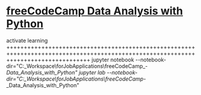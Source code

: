 # [freeCodeCamp Data Analysis with Python](https://www.youtube.com/watch?v=r-uOLxNrNk8)
activate learning
++++++++++++++++++++++++++++++++++++++++++++++++++++++++++++++++++++++++++++++++++++++++++++++++++++++++++++++++++++++++++++++++++++
jupyter notebook --notebook-dir="C:\_Workspace\forJobApplications\freeCodeCamp_-_Data_Analysis_with_Python"
jupyter lab --notebook-dir="C:\_Workspace\forJobApplications\freeCodeCamp_-_Data_Analysis_with_Python"
